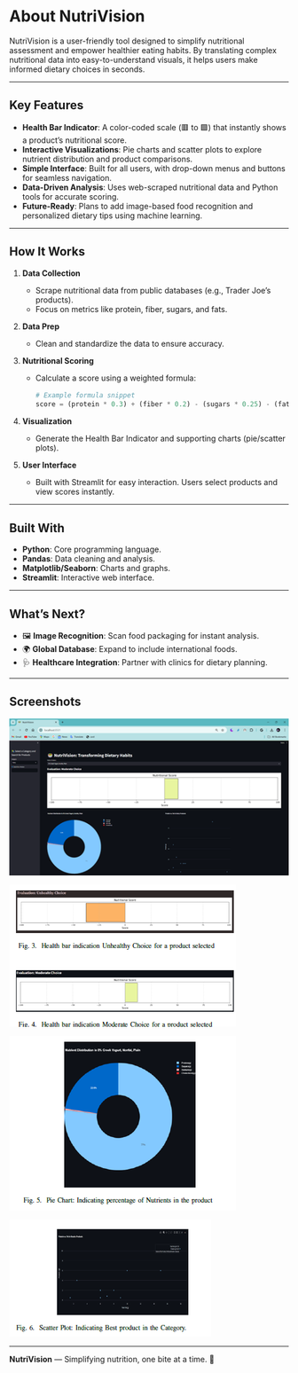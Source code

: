 # About NutriVision  
NutriVision is a user-friendly tool designed to simplify nutritional assessment and empower healthier eating habits. By translating complex nutritional data into easy-to-understand visuals, it helps users make informed dietary choices in seconds.  

---

## Key Features  
- **Health Bar Indicator**: A color-coded scale (🟥 to 🟩) that instantly shows a product’s nutritional score.  
- **Interactive Visualizations**: Pie charts and scatter plots to explore nutrient distribution and product comparisons.  
- **Simple Interface**: Built for all users, with drop-down menus and buttons for seamless navigation.  
- **Data-Driven Analysis**: Uses web-scraped nutritional data and Python tools for accurate scoring.  
- **Future-Ready**: Plans to add image-based food recognition and personalized dietary tips using machine learning.  

---

## How It Works  
1. **Data Collection**  
   - Scrape nutritional data from public databases (e.g., Trader Joe’s products).  
   - Focus on metrics like protein, fiber, sugars, and fats.  

2. **Data Prep**  
   - Clean and standardize the data to ensure accuracy.  

3. **Nutritional Scoring**  
   - Calculate a score using a weighted formula:  
     ```python  
     # Example formula snippet  
     score = (protein * 0.3) + (fiber * 0.2) - (sugars * 0.25) - (fats * 0.25)  
     ```  

4. **Visualization**  
   - Generate the Health Bar Indicator and supporting charts (pie/scatter plots).  

5. **User Interface**  
   - Built with Streamlit for easy interaction. Users select products and view scores instantly.  

---

## Built With  
- **Python**: Core programming language.  
- **Pandas**: Data cleaning and analysis.  
- **Matplotlib/Seaborn**: Charts and graphs.  
- **Streamlit**: Interactive web interface.  

---

## What’s Next?  
- 🖼️ **Image Recognition**: Scan food packaging for instant analysis.  
- 🌍 **Global Database**: Expand to include international foods.  
- 🩺 **Healthcare Integration**: Partner with clinics for dietary planning.  

---

## Screenshots  
<!-- Add images below with proper Markdown syntax -->  
![alt text](image.png)
 

![alt text](image-1.png)
 

![alt text](image-2.png)

![alt text](image-3.png)


---

**NutriVision** — Simplifying nutrition, one bite at a time. 🥗  